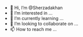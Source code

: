 - 👋 Hi, I’m @Sherzadakhan
- 👀 I’m interested in ...
- 🌱 I’m currently learning ...
- 💞️ I’m looking to collaborate on ...
- 📫 How to reach me ...

<!---
Sherzadakhan/Sherzadakhan is a ✨ special ✨ repository because its `README.md` (this file) appears on your GitHub profile.
You can click the Preview link to take a look at your changes.
--->

